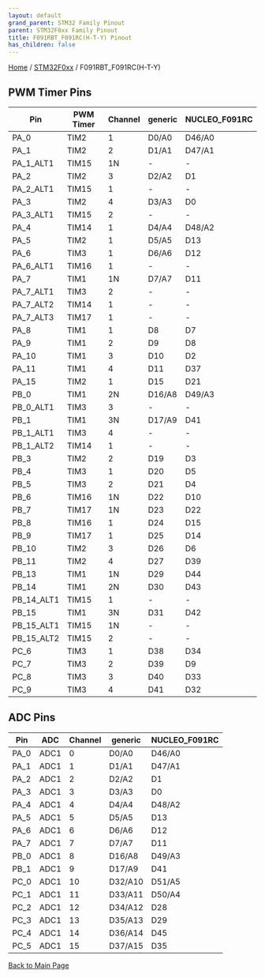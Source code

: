 ```yaml
---
layout: default
grand_parent: STM32 Family Pinout
parent: STM32F0xx Family Pinout
title: F091RBT_F091RC(H-T-Y) Pinout
has_children: false
---
```


[Home](../../index) / [STM32F0xx](../index) / F091RBT_F091RC(H-T-Y)

## PWM Timer Pins

| Pin | PWM Timer | Channel | generic | NUCLEO_F091RC |
| --- | --- | --- | --- | --- |
| PA_0 | TIM2 | 1 | D0/A0 | D46/A0 |
| PA_1 | TIM2 | 2 | D1/A1 | D47/A1 |
| PA_1_ALT1 | TIM15 | 1N | - | - |
| PA_2 | TIM2 | 3 | D2/A2 | D1 |
| PA_2_ALT1 | TIM15 | 1 | - | - |
| PA_3 | TIM2 | 4 | D3/A3 | D0 |
| PA_3_ALT1 | TIM15 | 2 | - | - |
| PA_4 | TIM14 | 1 | D4/A4 | D48/A2 |
| PA_5 | TIM2 | 1 | D5/A5 | D13 |
| PA_6 | TIM3 | 1 | D6/A6 | D12 |
| PA_6_ALT1 | TIM16 | 1 | - | - |
| PA_7 | TIM1 | 1N | D7/A7 | D11 |
| PA_7_ALT1 | TIM3 | 2 | - | - |
| PA_7_ALT2 | TIM14 | 1 | - | - |
| PA_7_ALT3 | TIM17 | 1 | - | - |
| PA_8 | TIM1 | 1 | D8 | D7 |
| PA_9 | TIM1 | 2 | D9 | D8 |
| PA_10 | TIM1 | 3 | D10 | D2 |
| PA_11 | TIM1 | 4 | D11 | D37 |
| PA_15 | TIM2 | 1 | D15 | D21 |
| PB_0 | TIM1 | 2N | D16/A8 | D49/A3 |
| PB_0_ALT1 | TIM3 | 3 | - | - |
| PB_1 | TIM1 | 3N | D17/A9 | D41 |
| PB_1_ALT1 | TIM3 | 4 | - | - |
| PB_1_ALT2 | TIM14 | 1 | - | - |
| PB_3 | TIM2 | 2 | D19 | D3 |
| PB_4 | TIM3 | 1 | D20 | D5 |
| PB_5 | TIM3 | 2 | D21 | D4 |
| PB_6 | TIM16 | 1N | D22 | D10 |
| PB_7 | TIM17 | 1N | D23 | D22 |
| PB_8 | TIM16 | 1 | D24 | D15 |
| PB_9 | TIM17 | 1 | D25 | D14 |
| PB_10 | TIM2 | 3 | D26 | D6 |
| PB_11 | TIM2 | 4 | D27 | D39 |
| PB_13 | TIM1 | 1N | D29 | D44 |
| PB_14 | TIM1 | 2N | D30 | D43 |
| PB_14_ALT1 | TIM15 | 1 | - | - |
| PB_15 | TIM1 | 3N | D31 | D42 |
| PB_15_ALT1 | TIM15 | 1N | - | - |
| PB_15_ALT2 | TIM15 | 2 | - | - |
| PC_6 | TIM3 | 1 | D38 | D34 |
| PC_7 | TIM3 | 2 | D39 | D9 |
| PC_8 | TIM3 | 3 | D40 | D33 |
| PC_9 | TIM3 | 4 | D41 | D32 |


## ADC Pins

| Pin | ADC | Channel | generic | NUCLEO_F091RC |
| --- | --- | --- | --- | --- |
| PA_0 | ADC1 | 0 | D0/A0 | D46/A0 |
| PA_1 | ADC1 | 1 | D1/A1 | D47/A1 |
| PA_2 | ADC1 | 2 | D2/A2 | D1 |
| PA_3 | ADC1 | 3 | D3/A3 | D0 |
| PA_4 | ADC1 | 4 | D4/A4 | D48/A2 |
| PA_5 | ADC1 | 5 | D5/A5 | D13 |
| PA_6 | ADC1 | 6 | D6/A6 | D12 |
| PA_7 | ADC1 | 7 | D7/A7 | D11 |
| PB_0 | ADC1 | 8 | D16/A8 | D49/A3 |
| PB_1 | ADC1 | 9 | D17/A9 | D41 |
| PC_0 | ADC1 | 10 | D32/A10 | D51/A5 |
| PC_1 | ADC1 | 11 | D33/A11 | D50/A4 |
| PC_2 | ADC1 | 12 | D34/A12 | D28 |
| PC_3 | ADC1 | 13 | D35/A13 | D29 |
| PC_4 | ADC1 | 14 | D36/A14 | D45 |
| PC_5 | ADC1 | 15 | D37/A15 | D35 |


[Back to Main Page](../../index)